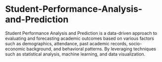 # Student-Performance-Analysis-and-Prediction
Student Performance Analysis and Prediction is a data-driven approach to evaluating and forecasting academic outcomes based on various factors such as demographics, attendance, past academic records, socio-economic background, and behavioral patterns. By leveraging techniques such as statistical analysis, machine learning, and data visualization.
